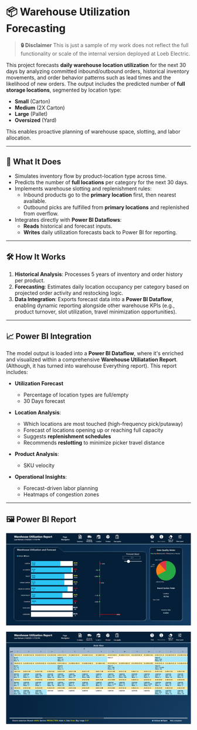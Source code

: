 # 📦 Warehouse Utilization Forecasting
> **🔒 Disclaimer**
> This is just a sample of my work does not reflect the full functionality or scale of the internal version deployed at Loeb Electric.

This project forecasts **daily warehouse location utilization** for the next 30 days by analyzing committed inbound/outbound orders, historical inventory movements, and order behavior patterns such as lead times and the likelihood of new orders. The output includes the predicted number of **full storage locations**, segmented by location type:

- **Small** (Carton)  
- **Medium** (2X Carton)  
- **Large** (Pallet)  
- **Oversized** (Yard)

This enables proactive planning of warehouse space, slotting, and labor allocation.

---

## 🧠 What It Does

- Simulates inventory flow by product-location type across time.
- Predicts the number of **full locations** per category for the next 30 days.
- Implements warehouse slotting and replenishment rules:
  - Inbound products go to the **primary location** first, then nearest available.
  - Outbound picks are fulfilled from **primary locations** and replenished from overflow.
- Integrates directly with **Power BI Dataflows**:
  - **Reads** historical and forecast inputs.
  - **Writes** daily utilization forecasts back to Power BI for reporting.

---

## 🛠️ How It Works

1. **Historical Analysis**: Processes 5 years of inventory and order history per product.
2. **Forecasting**: Estimates daily location occupancy per category based on projected order activity and restocking logic.
3. **Data Integration**: Exports forecast data into a **Power BI Dataflow**, enabling dynamic reporting alongside other warehouse KPIs (e.g., product turnover, slot utilization, travel minimization opportunities).

---

## 📈 Power BI Integration

The model output is loaded into a **Power BI Dataflow**, where it's enriched and visualized within a comprehensive **Warehouse Utiliatation Report**. (Although, it has turned into warehouse Everything report). This report includes:

- **Utilization Forecast**
  - Percentage of location types are full/empty
  - 30 Days forecast

- **Location Analysis**:  
  - Which locations are most touched (high-frequency pick/putaway)
  - Forecast of locations opening up or reaching full capacity
  - Suggests **replenishment schedules**
  - Recommends **reslotting** to minimize picker travel distance

- **Product Analysis**:
  - SKU velocity

- **Operational Insights**:
  - Forecast-driven labor planning
  - Heatmaps of congestion zones

---
## 🖼️ Power BI Report

![alt text](https://github.com/AyubSherif/WarehouseUtilization/blob/main/img/WarehouseUtilizationReport.png)

![alt text](https://github.com/AyubSherif/WarehouseUtilization/blob/main/img/AisleView.png)


